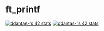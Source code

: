 # ft_printf
[![ddantas-'s 42 stats](https://badge42.vercel.app/api/v2/clfz4bsle004908jshzvxj27c/stats?cursusId=21&coalitionId=112)](https://github.com/JaeSeoKim/badge42)
[![ddantas-'s 42 stats](https://badge42.vercel.app/api/v2/clfz4bsle004908jshzvxj27c/stats?cursusId=21&coalitionId=112)](https://github.com/JaeSeoKim/badge42)
